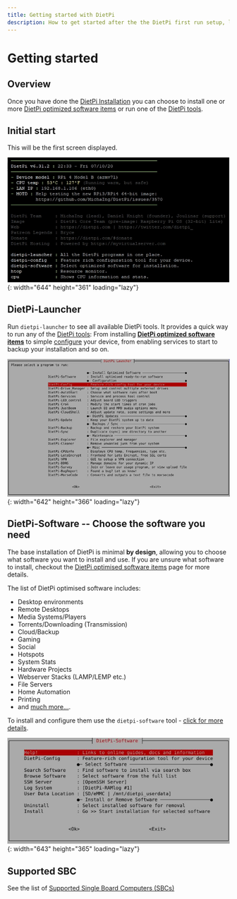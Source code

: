 ```yaml
---
title: Getting started with DietPi
description: How to get started after the the DietPi first run setup, learn about available DietPi tools and get an overview with the DietPi-Launcher
---
```


# Getting started

## Overview

Once you have done the [DietPi Installation](install.md) you can choose to install one or more [DietPi optimized software items](software.md) or run one of the [DietPi tools](dietpi_tools.md).

## Initial start

This will be the first screen displayed.

![dietpi-login-screen](assets/images/dietpi-login-screen.jpg "DietPi login banner output"){: width="644" height="361" loading="lazy"}

## DietPi-Launcher

Run `dietpi-launcher` to see all available DietPi tools. It provides a quick way to run any of the [DietPi tools](dietpi_tools.md): From installing [**DietPi optimized software items**](software.md) to simple [configure](dietpi_tools/system_configuration.md#dietpi-config) your device, from enabling services to start to backup your installation and so on.

![DietPi-Launcher screenshot](assets/images/dietpi-launcher.jpg "DietPi-Launcher main menu"){: width="642" height="366" loading="lazy"}

## DietPi-Software -- Choose the software you need

The base installation of DietPi is minimal **by design**, allowing you to choose what software you want to install and use. If you are unsure what software to install, checkout the [DietPi optimised software items](software.md) page for more details.  

The list of DietPi optimised software includes:

- Desktop environments
- Remote Desktops
- Media Systems/Players
- Torrents/Downloading (Transmission)
- Cloud/Backup
- Gaming
- Social
- Hotspots
- System Stats
- Hardware Projects
- Webserver Stacks (LAMP/LEMP etc.)
- File Servers
- Home Automation
- Printing
- and [much more...](software.md).

To install and configure them use the `dietpi-software` tool - [click for more details](dietpi_tools/software_installation.md#dietpi-software).

![DietPi-Software screenshot](assets/images/dietpi-software.jpg "DietPi-Software main menu"){: width="643" height="365" loading="lazy"}

## Supported SBC

See the list of [Supported Single Board Computers (SBCs)](hardware.md)

